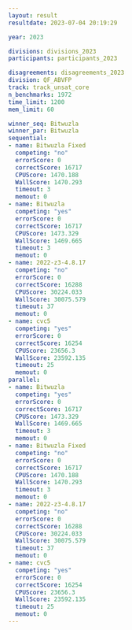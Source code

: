 ```yaml
---
layout: result
resultdate: 2023-07-04 20:19:29

year: 2023

divisions: divisions_2023
participants: participants_2023

disagreements: disagreements_2023
division: QF_ABVFP
track: track_unsat_core
n_benchmarks: 1972
time_limit: 1200
mem_limit: 60

winner_seq: Bitwuzla
winner_par: Bitwuzla
sequential:
- name: Bitwuzla Fixed
  competing: "no"
  errorScore: 0
  correctScore: 16717
  CPUScore: 1470.188
  WallScore: 1470.293
  timeout: 3
  memout: 0
- name: Bitwuzla
  competing: "yes"
  errorScore: 0
  correctScore: 16717
  CPUScore: 1473.329
  WallScore: 1469.665
  timeout: 3
  memout: 0
- name: 2022-z3-4.8.17
  competing: "no"
  errorScore: 0
  correctScore: 16288
  CPUScore: 30224.033
  WallScore: 30075.579
  timeout: 37
  memout: 0
- name: cvc5
  competing: "yes"
  errorScore: 0
  correctScore: 16254
  CPUScore: 23656.3
  WallScore: 23592.135
  timeout: 25
  memout: 0
parallel:
- name: Bitwuzla
  competing: "yes"
  errorScore: 0
  correctScore: 16717
  CPUScore: 1473.329
  WallScore: 1469.665
  timeout: 3
  memout: 0
- name: Bitwuzla Fixed
  competing: "no"
  errorScore: 0
  correctScore: 16717
  CPUScore: 1470.188
  WallScore: 1470.293
  timeout: 3
  memout: 0
- name: 2022-z3-4.8.17
  competing: "no"
  errorScore: 0
  correctScore: 16288
  CPUScore: 30224.033
  WallScore: 30075.579
  timeout: 37
  memout: 0
- name: cvc5
  competing: "yes"
  errorScore: 0
  correctScore: 16254
  CPUScore: 23656.3
  WallScore: 23592.135
  timeout: 25
  memout: 0
---
```

